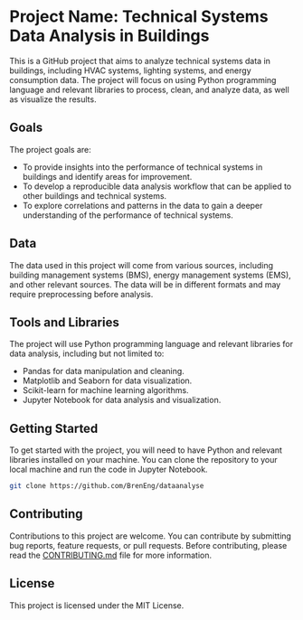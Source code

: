 # Project Name: Technical Systems Data Analysis in Buildings

This is a GitHub project that aims to analyze technical systems data in buildings, including HVAC systems, lighting systems, and energy consumption data. The project will focus on using Python programming language and relevant libraries to process, clean, and analyze data, as well as visualize the results.

## Goals

The project goals are:

- To provide insights into the performance of technical systems in buildings and identify areas for improvement.
- To develop a reproducible data analysis workflow that can be applied to other buildings and technical systems.
- To explore correlations and patterns in the data to gain a deeper understanding of the performance of technical systems.

## Data

The data used in this project will come from various sources, including building management systems (BMS), energy management systems (EMS), and other relevant sources. The data will be in different formats and may require preprocessing before analysis.

## Tools and Libraries

The project will use Python programming language and relevant libraries for data analysis, including but not limited to:

- Pandas for data manipulation and cleaning.
- Matplotlib and Seaborn for data visualization.
- Scikit-learn for machine learning algorithms.
- Jupyter Notebook for data analysis and visualization.

## Getting Started

To get started with the project, you will need to have Python and relevant libraries installed on your machine. You can clone the repository to your local machine and run the code in Jupyter Notebook.

```bash
git clone https://github.com/BrenEng/dataanalyse
```

## Contributing
Contributions to this project are welcome. You can contribute by submitting bug reports, feature requests, or pull requests. Before contributing, please read the [CONTRIBUTING.md](https://github.com/BrenEng/dataanalyse/CONTRIBUTING.md) file for more information.

## License
This project is licensed under the MIT License.